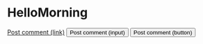 # HelloMorning
<!DOCTYPE html>
<html>
<head>
	<title>Hello Morning</title>
</head>
<body>
 <p>
 	<a href="#" class="button">Post comment (link)</a>
<input class="button" type="submit" value="Post comment (input)">
<button class="button" type="submit">Post comment (button)</button>
 </p>
</body>
</html>